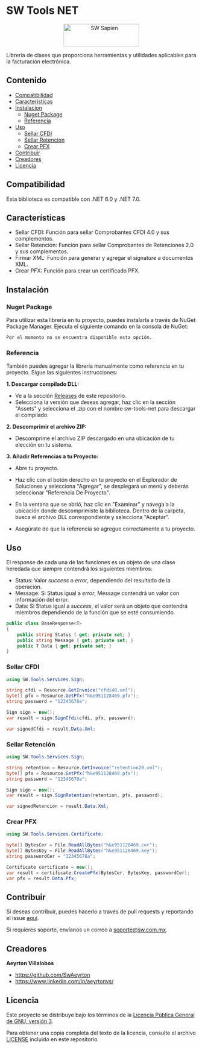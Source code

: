 # SW Tools NET

<div style="text-align:center">
  <img src="https://camo.githubusercontent.com/e73b75666b69c6e362ccc4f684ba0f180bebd8971b07821eb76163d3b1e84ba3/68747470733a2f2f646b613537356f666d34616f302e636c6f756466726f6e742e6e65742f70616765732d7472616e73616374696f6e616c5f6c6f676f732f726574696e612f36383731322f53575f736d61727465722d536572766963696f735f7765622e706e67" alt="SW Sapien" width="200" height="60">
</div>

Librería de clases que proporciona herramientas y utilidades aplicables para la facturación electrónica.

## Contenido

- [Compatibilidad](#compatibilidad)
- [Caracteristicas](#características)
- [Instalacion](#instalación)
  - [Nuget Package](#nuget-package)
  - [Referencia](#referencia)
- [Uso](#uso)
  - [Sellar CFDI](#sellar-cfdi)
  - [Sellar Retencion](#sellar-retención)
  - [Crear PFX](#crear-pfx)
- [Contribuir](#contribuir)
- [Creadores](#creadores)
- [Licencia](#licencia)

## Compatibilidad

Esta biblioteca es compatible con .NET 6.0 y .NET 7.0.

## Características

- Sellar CFDI: Función para sellar Comprobantes CFDI 4.0 y sus complementos.
- Sellar Retención: Función para sellar Comprobantes de Retenciones 2.0 y sus complementos.
- Firmar XML: Función para generar y agregar el signature a documentos XML.
- Crear PFX: Función para crear un certificado PFX.

## Instalación

### Nuget Package

Para utilizar esta librería en tu proyecto, puedes instalarla a través de NuGet Package Manager. Ejecuta el siguiente comando en la consola de NuGet:

```bash
Por el momento no se encuentra disponible esta opción.
```

### Referencia

También puedes agregar la librería manualmente como referencia en tu proyecto. Sigue las siguientes instrucciones:

**1. Descargar compilado DLL:**

- Ve a la sección [Releases](https://github.com/lunasoft/sw-tools-net/releases) de este repositorio.
- Selecciona la versión que deseas agregar, haz clic en la sección "Assets" y selecciona el .zip con el nombre sw-tools-net para descargar el compilado.

**2. Descomprimir el archivo ZIP:**

- Descomprime el archivo ZIP descargado en una ubicación de tu elección en tu sistema.

**3. Añadir Referencias a tu Proyecto:**

- Abre tu proyecto.

- Haz clic con el botón derecho en tu proyecto en el Explorador de Soluciones y selecciona "Agregar", se desplegará un menú y deberás seleccionar "Referencia De Proyecto".

- En la ventana que se abrió, haz clic en "Examinar" y navega a la ubicación donde descomprimiste la biblioteca. Dentro de la carpeta, busca el archivo DLL correspondiente y selecciona "Aceptar".

- Asegúrate de que la referencia se agregue correctamente a tu proyecto.

## Uso

El response de cada una de las funciones es un objeto de una clase heredada que siempre contendrá los siguientes miembros:

- Status: Valor _success_ o _error_, dependiendo del resultado de la operación.
- Message: Si Status igual a _error_, Message contendrá un valor con información del error.
- Data: Si Status igual a _success_, el valor será un objeto que contendrá miembros dependiendo de la función que se esté consumiendo.

```csharp
public class BaseResponse<T>
{
    public string Status { get; private set; }
    public string Message { get; private set; }
    public T Data { get; private set; }
}
```

### Sellar CFDI

```csharp
using SW.Tools.Services.Sign;

string cfdi = Resource.GetInvoice("cfdi40.xml");
byte[] pfx = Resource.GetPfx("h&e951128469.pfx");
string password = "12345678a";

Sign sign = new();
var result = sign.SignCfdi(cfdi, pfx, password);

var signedCfdi = result.Data.Xml;
```


### Sellar Retención

```csharp
using SW.Tools.Services.Sign;

string retention = Resource.GetInvoice("retention20.xml");
byte[] pfx = Resource.GetPfx("h&e951128469.pfx");
string password = "12345678a";

Sign sign = new();
var result = sign.SignRetention(retention, pfx, password);

var signedRetencion = result.Data.Xml;
```

### Crear PFX

```csharp
using SW.Tools.Services.Certificate;

byte[] BytesCer = File.ReadAllBytes("h&e951128469.cer");
byte[] BytesKey = File.ReadAllBytes("h&e951128469.key");
string passwordCer = "12345678a";

Certificate certificate = new();
var result = certificate.CreatePfx(BytesCer, BytesKey, passwordCer);
var pfx = result.Data.Pfx;
```

## Contribuir

Si deseas contribuir, puedes hacerlo a través de pull requests y reportando el issue [aqui](https://github.com/lunasoft/sw-tools-net/issues).

Si requieres soporte, envíanos un correo a [soporte@sw.com.mx](mailto:soporte@sw.com.mx).

## Creadores

**Aeyrton Villalobos**

- <https://github.com/SwAeyrton>
- <https://www.linkedin.com/in/aeyrtonvs/>

## Licencia

Este proyecto se distribuye bajo los términos de la [Licencia Pública General de GNU, versión 3](https://www.gnu.org/licenses/gpl-3.0.html).

Para obtener una copia completa del texto de la licencia, consulte el archivo [LICENSE](LICENSE) incluido en este repositorio.
